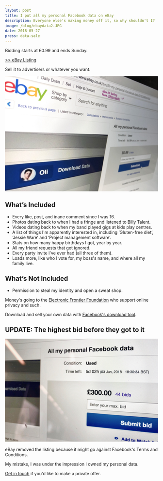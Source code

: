 ```yaml
---
layout: post
title: I put all my personal Facebook data on eBay
description: Everyone else's making money off it, so why shouldn't I?
image: /blog/ebaydata2.JPG
date: 2018-05-27
press: data-sale
---
```




Bidding starts at £0.99 and ends Sunday.

<a href="#update">>> eBay Listing</a>

Sell it to advertisers or whatever you want.

<a href="#update">![Personal Data](/blog/ebaydata2.JPG)</a>

## What’s Included

- Every like, post, and inane comment since I was 16.
- Photos dating back to when I had a fringe and listened to Billy Talent.
- Videos dating back to when my band played gigs at kids play centres.
- A list of things I'm apparently interested in, including ‘Gluten-free diet’, ‘Jessie Ware’ and ‘Project management software’.
- Stats on how many happy birthdays I got, year by year.
- All my friend requests that got ignored.
- Every party invite I've ever had (all three of them).
- Loads more, like who I vote for, my boss's name, and where all my family live.


## What’s Not Included
- Permission to steal my identity and open a sweat shop.

Money's going to the <a href="https://www.eff.org/">Electronic Frontier Foundation</a> who support online privacy and such.

Download and sell your own data with <a href="https://www.facebook.com/dyi/?x=AdndIvCzUH9ebQL8&referrer=yfi_settings">Facebook's download tool</a>.

<h2 id="update"> UPDATE: The highest bid before they got to it</h2>

![£300](/blog/ebayfinal2.jpg)

eBay removed the listing because it might go against Facebook's Terms and Conditions.

My mistake, I was under the impression I owned my personal data.

<a href="mailto:mail@olifro.st">Get in touch</a> if you'd like to make a private offer.

